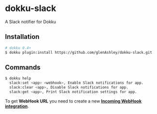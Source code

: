 # dokku-slack
A Slack notifier for Dokku

## Installation

```sh
# dokku 0.4+
$ dokku plugin:install https://github.com/glenAshley/dokku-slack.git
```

## Commands

```sh
$ dokku help
  slack:set <app> <webhook>, Enable Slack notifications for app.
  slack:clear <app>, Disable Slack notifications for app.
  slack:get <app>, Print Slack notification settings for app.
```

To get **WebHook URL** you need to create a new
[**Incoming WebHook integration**](https://slack.com/services/new/incoming-webhook).
